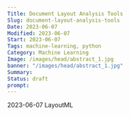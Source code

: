 ```yaml
---
Title: Document Layout Analysis Tools
Slug: document-layout-analysis-tools
Date: 2023-06-07
Modified: 2023-06-07
Start: 2023-06-07
Tags: machine-learning, python
Category: Machine Learning
Image: /images/head/abstract_1.jpg
banner: "/images/head/abstract_1.jpg"
Summary: 
Status: draft
prompt:
---
```

2023-06-07
LayoutML